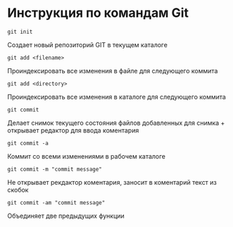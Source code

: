 # Инструкция по командам Git

```
git init
```
Создает новый репозиторий GIT в текущем каталоге
```
git add <filename>
```
Проиндексировать все изменения в файле <filename> для следующего коммита
```
git add <directory>
```
Проиндексировать все изменения в каталоге <directory> для следующего коммита
```
git commit
```
Делает снимок текущего состояния файлов добавленных для снимка + открывает редактор для ввода коментария
```
git commit -a
```
Коммит со всеми изменениями в рабочем каталоге
```
git commit -m "commit message"
```
Не открывает рекдактор коментария, заносит в коментарий текст из скобок
```
git commit -am "commit message"
```
Объединяет две предыдущих функции